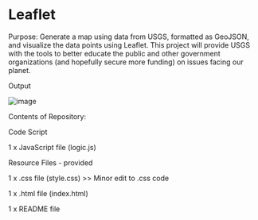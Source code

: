 # Leaflet
Purpose:
Generate a map using data from USGS, formatted as GeoJSON, and visualize the data points using Leaflet. This project will provide USGS with the tools to better educate the public and other government organizations (and hopefully secure more funding) on issues facing our planet.

Output

![image](https://github.com/magdalenaolczakalvarez/Leaflet/assets/145025544/e465796b-507b-4099-ab80-cc8e89118957)


Contents of Repository:
  
  Code Script
  
  1 x JavaScript file (logic.js)

  Resource Files - provided

  1 x .css file (style.css) >> Minor edit to .css code
  
  1 x .html file (index.html)
  
  1 x README file



